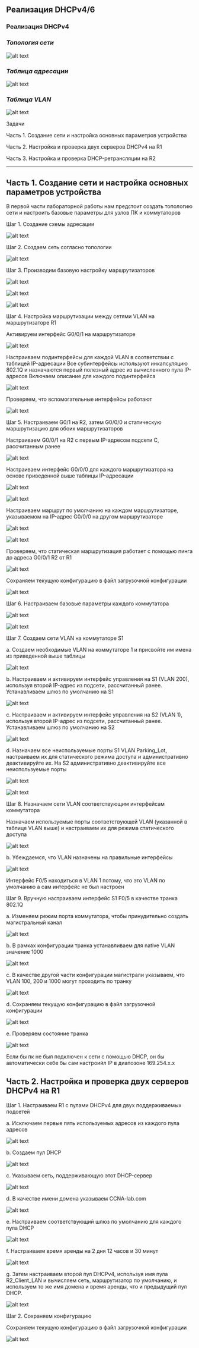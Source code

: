 ## Реализация DHCPv4/6

### Реализация DHCPv4

### *Топология сети*

![alt text](https://github.com/Eliminir/OTUSLABS/blob/Labs/LAB8/1.JPG)

### *Таблица адресации*

![alt text](https://github.com/Eliminir/OTUSLABS/blob/Labs/LAB8/2.JPG)

### *Таблица VLAN*

![alt text](https://github.com/Eliminir/OTUSLABS/blob/Labs/LAB8/3.JPG)

Задачи

Часть 1. Создание сети и настройка основных параметров устройства

Часть 2. Настройка и проверка двух серверов DHCPv4 на R1

Часть 3. Настройка и проверка DHCP-ретрансляции на R2
____

## Часть 1.	Создание сети и настройка основных параметров устройства

В первой части лабораторной работы нам предстоит создать топологию сети и настроить базовые параметры для узлов ПК и коммутаторов

Шаг 1.	Создание схемы адресации

![alt text](https://github.com/Eliminir/OTUSLABS/blob/Labs/LAB8/4.JPG)

Шаг 2.	Создаем сеть согласно топологии

![alt text](https://github.com/Eliminir/OTUSLABS/blob/Labs/LAB8/5.JPG)


Шаг 3.	Производим базовую настройку маршрутизаторов

![alt text](https://github.com/Eliminir/OTUSLABS/blob/Labs/LAB8/6.JPG)

![alt text](https://github.com/Eliminir/OTUSLABS/blob/Labs/LAB8/7.JPG)

![alt text](https://github.com/Eliminir/OTUSLABS/blob/Labs/LAB8/8.JPG)

Шаг 4.	Настройка маршрутизации между сетями VLAN на маршрутизаторе R1

Активируем интерфейс G0/0/1 на маршрутизаторе

![alt text](https://github.com/Eliminir/OTUSLABS/blob/Labs/LAB8/9.JPG)


Настраиваем подинтерфейсы для каждой VLAN в соответствии с таблицей IP-адресации
Все субинтерфейсы используют инкапсуляцию 802.1Q и назначаются первый полезный адрес из вычисленного пула IP-адресов
Включаем описание для каждого подинтерфейса

![alt text](https://github.com/Eliminir/OTUSLABS/blob/Labs/LAB8/10.JPG)

Проверяем, что вспомогательные интерфейсы работают

![alt text](https://github.com/Eliminir/OTUSLABS/blob/Labs/LAB8/11.JPG)

Шаг 5.	Настраиваем G0/1 на R2, затем G0/0/0 и статическую маршрутизацию для обоих маршрутизаторов

Настраиваем G0/0/1 на R2 с первым IP-адресом подсети C, рассчитанным ранее

![alt text](https://github.com/Eliminir/OTUSLABS/blob/Labs/LAB8/12.JPG)

Настраиваем интерфейс G0/0/0 для каждого маршрутизатора на основе приведенной выше таблицы IP-адресации

![alt text](https://github.com/Eliminir/OTUSLABS/blob/Labs/LAB8/13.JPG)

![alt text](https://github.com/Eliminir/OTUSLABS/blob/Labs/LAB8/14.JPG)

Настраиваем маршрут по умолчанию на каждом маршрутизаторе, указываемом на IP-адрес G0/0/0 на другом маршрутизаторе

![alt text](https://github.com/Eliminir/OTUSLABS/blob/Labs/LAB8/15.JPG)

![alt text](https://github.com/Eliminir/OTUSLABS/blob/Labs/LAB8/16.JPG)

Проверяем, что статическая маршрутизация работает с помощью пинга до адреса G0/0/1 R2 от R1

![alt text](https://github.com/Eliminir/OTUSLABS/blob/Labs/LAB8/17.JPG)

Сохраняем текущую конфигурацию в файл загрузочной конфигурации

![alt text](https://github.com/Eliminir/OTUSLABS/blob/Labs/LAB8/18.JPG)

Шаг 6.	Настраиваем базовые параметры каждого коммутатора

![alt text](https://github.com/Eliminir/OTUSLABS/blob/Labs/LAB8/19.JPG)

![alt text](https://github.com/Eliminir/OTUSLABS/blob/Labs/LAB8/20.JPG)

Шаг 7.	Создаем сети VLAN на коммутаторе S1

a.	Создаем необходимые VLAN на коммутаторе 1 и присвойте им имена из приведенной выше таблицы

![alt text](https://github.com/Eliminir/OTUSLABS/blob/Labs/LAB8/21.JPG)

b.	Настраиваем и активируем интерфейс управления на S1 (VLAN 200), используя второй IP-адрес из подсети, рассчитанный ранее. Устанавливаем шлюз по умолчанию на S1

![alt text](https://github.com/Eliminir/OTUSLABS/blob/Labs/LAB8/22.JPG)

c.	Настраиваем и активируем интерфейс управления на S2 (VLAN 1), используя второй IP-адрес из подсети, рассчитанный ранее. Устанавливаем шлюз по умолчанию на S2

![alt text](https://github.com/Eliminir/OTUSLABS/blob/Labs/LAB8/23.JPG)

d.	Назначаем все неиспользуемые порты S1 VLAN Parking_Lot, настраиваем их для статического режима доступа и административно деактивируйте их. На S2 административно деактивируйте все неиспользуемые порты

![alt text](https://github.com/Eliminir/OTUSLABS/blob/Labs/LAB8/24.JPG)

![alt text](https://github.com/Eliminir/OTUSLABS/blob/Labs/LAB8/25.JPG)

Шаг 8.	Назначаем сети VLAN соответствующим интерфейсам коммутатора

Назначаем используемые порты соответствующей VLAN (указанной в таблице VLAN выше) и настраиваем их для режима статического доступа

![alt text](https://github.com/Eliminir/OTUSLABS/blob/Labs/LAB8/26.JPG)

b.	Убеждаемся, что VLAN назначены на правильные интерфейсы

![alt text](https://github.com/Eliminir/OTUSLABS/blob/Labs/LAB8/27.JPG)

Интерфейс F0/5 находиться в VLAN 1 потому, что это VLAN по умолчанию а сам интерфейс не был настроен

Шаг 9.	Вручную настраиваем интерфейс S1 F0/5 в качестве транка 802.1Q

a.	Изменяем режим порта коммутатора, чтобы принудительно создать магистральный канал

![alt text](https://github.com/Eliminir/OTUSLABS/blob/Labs/LAB8/28.JPG)

b.	В рамках конфигурации транка  устанавливаем для native VLAN значение 1000

![alt text](https://github.com/Eliminir/OTUSLABS/blob/Labs/LAB8/29.JPG)

c.	В качестве другой части конфигурации магистрали указываем, что VLAN 100, 200 и 1000 могут проходить по транку

![alt text](https://github.com/Eliminir/OTUSLABS/blob/Labs/LAB8/30.JPG)

d.	Сохраняем текущую конфигурацию в файл загрузочной конфигурации

![alt text](https://github.com/Eliminir/OTUSLABS/blob/Labs/LAB8/31.JPG)


e.	Проверяем состояние транка

![alt text](https://github.com/Eliminir/OTUSLABS/blob/Labs/LAB8/32.JPG)


Если бы пк не был подключен к сети с помощью DHCP, он бы автоматически себе бы сам настроийл IP в диапозоне 169.254.x.x

## Часть 2.	Настройка и проверка двух серверов DHCPv4 на R1

Шаг 1.	Настраиваем R1 с пулами DHCPv4 для двух поддерживаемых подсетей

a.	Исключаем первые пять используемых адресов из каждого пула адресов

![alt text](https://github.com/Eliminir/OTUSLABS/blob/Labs/LAB8/33.JPG)

b.	Создаем пул DHCP

![alt text](https://github.com/Eliminir/OTUSLABS/blob/Labs/LAB8/34.JPG)

c.	Указываем сеть, поддерживающую этот DHCP-сервер

![alt text](https://github.com/Eliminir/OTUSLABS/blob/Labs/LAB8/35.JPG)

d.	В качестве имени домена указываем CCNA-lab.com

![alt text](https://github.com/Eliminir/OTUSLABS/blob/Labs/LAB8/36.JPG)

e.	Настраиваем соответствующий шлюз по умолчанию для каждого пула DHCP

![alt text](https://github.com/Eliminir/OTUSLABS/blob/Labs/LAB8/37.JPG)

f.	Настраиваем время аренды на 2 дня 12 часов и 30 минут

![alt text](https://github.com/Eliminir/OTUSLABS/blob/Labs/LAB8/38.JPG)

g.	Затем настраиваем второй пул DHCPv4, используя имя пула R2_Client_LAN и вычисляем сеть, маршрутизатор по умолчанию, и используем то же имя домена и время аренды, что и предыдущий пул DHCP.

![alt text](https://github.com/Eliminir/OTUSLABS/blob/Labs/LAB8/39.JPG)

Шаг 2.	Сохраняем конфигурацию

Сохраняем текущую конфигурацию в файл загрузочной конфигурации

![alt text](https://github.com/Eliminir/OTUSLABS/blob/Labs/LAB8/40.JPG)
